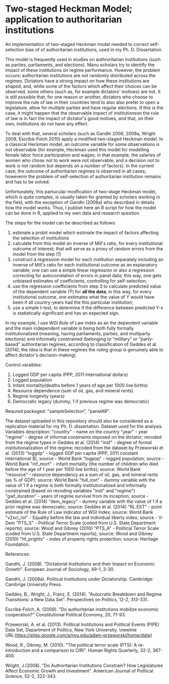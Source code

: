 # Two-staged Heckman Model; application to authoritarian institutions
An implementation of two-staged Heckman model needed to correct self-selection bias of of authoritarian institutions, used in my Ph. D. Dissertation.

This model is frequently used in studies on authroritarian institutions (such as parties, parliaments, and elections). Manu scholars try to identify the impact of these institutions on regime performance. However, the problem occurs: authoritarian institutions are not randomly distributed across the regimes. Dictators have a strong impact on how these institutions are shaped, and, while some of the factors which affect their choices can be observed, some others (such as, for example dictators' motives) are not. It is still possible that, for one reason or another, dictators who choose to improve the rule of law in their countries tend to also also prefer to open a legislature, allow for multiple parties and have regular elections. If this is the case, it might happen that the observable impact of institutionson the rule of law is in fact the impact of dictator's good motives, and that, on their own, institutions do not have any effect.

To deal with that, several scholars (such as Gandhi 2008, 2008a, Wright 2008, Escribà-Folch 2010) apply a modified two-staged Heckman model. In a classical Heckman model, an outcome variable for some observations is not observable (for example, Heckman used this model for modelling female labor force participation and wages; in that example, the salaries of women who chose not to work were not observable, and a decision not to work is not random but depends on a number of factors). In the current case, the outcome of authoritarian regimes is observed in all cases; howeverm the problem of self-selection of authoritarian institution remains and has to be solved.

Unfortunately, this partucular modfication of two-stage Heckman model, which is quite complex, is usually taken for granted by scholars working in the field, with the exception of Gandhi (2008a) who described in details how the model works. Thus, I publish here an R script for how the model can be done in R, applied to my own data and research question.

The steps for the model can be described as follows:

1) estimate a probit model which estimate the impact of factors  affecting the selection of institutions
2) calculate from this model an inverse of Mill's ratio, for every institutional outcome of interest; that will serve as a proxy of random errors from the model from the step (1)
3) construct a regression model for each institution separately including an
    inverse of Mill's ratio for each institutional outcome as an explanatory variable; one can use a
    simple linear regression or also a regression correcting for
    autocorrelation of errors in panel data; this way, one gets unbiased estimates of
    coefficients, controlling for self-selection;
4) use the regression coefficients from step
    3 to calculate predicted value of the dependent variable (Ŷ) for
    **all the data**; in this way, for every institutional outcome, one estimates what the value of Y would
    have been if all country-years had the this particular institution;
5) use a simple t-test, to determine if the difference between predicted Y-s is statistically significant and
    has an expected sign.

In my example, I use WGI Rule of Law index as an the dependent variable and the main independent variable is being both fully formally institutionalized (meaning, having parliaments, parties, and multiparty elections) and informally constrained (belonging to "military" or "party-based" authoritarian regimes, according to classification of Geddes et al. (2014); the idea is that in these regimes the ruling group is genuinely able to affect dictator's decision-making).

Control varaibles:
1) Logged GDP per capita (PPP, 2011 international dollars)
2) Logged population
3) Infant mortality(deaths before 1 years of age per 1000 live births)
4) Resource dependence (sum of oil, gas, and mineral rents)
5) Regime longevity (years)
6) Democratic legacy (dummy; 1 if previous regime was democratic)

Requred packaged: "sampleSelection", "panelAR". 

The dataset uploaded in this repository should also be considered as a replication material for my Ph. D. dissertation. Dataset used for the analysis.
Variables description:
"country" - name on the country
"year" - year
"regime" - degree of informal constraints imposed on the dictator; recoded from the regime types in Geddes et al. (2014)
"inst" - degree of formal institutionalization of the regime; recoded from the dataset by Przeworski et al. (2013)
"loggdp" - logged  GDP per capita (PPP, 2011 constant international $), source - World Bank
"logpop" - logged population; source - World Bank
"inf_mort" - infant mortality (the number of children who died before the age of 1 year per 1000 live births); source: World Bank
"resource" - resource dependency as a sum of oil, gas, and mineral rents (as % of GDP); source: World Bank 
"full_inst" - dummy variable with the value of 1 if a regime is both formally institutionalized and informally constrained (based on recoding variables "inst" and "regime")
"gwf_duration" - years of regime survival from its inception; source - Geddes et al. (2014)
"dem_legacy" - dummy variable with the value of 1 if a prior regime was democratic; source: Geddes et al. (2014)
"RL.EST" - point estimate of the Rule of Law indicator of WGI Index; source: World Bank
"v2xcl_rol" - Equality before the law and individual liberty index; source - V-Dem
"PTS_S" - Political Terror Scale (coded from U.S. State Department reports); source: Wood and Gibney (2010)
"PTS_A" - Political Terror Scale (coded from U.S. State Department reports); source: Wood and Gibney (2010)
"hf_prights" - index of property rights protection; source: Heritage Foundation.




References:

Gandhi, J. (2008). "Dictatorial Institutions and their Impact on Economic Growth". European Journal of Sociology,
49-1, 3-30.

Gandhi, J. (2008a). Political Institutions under Dictatorship. Cambridge: Cambrige University Press.

Geddes, B., Wright, J., Franz, E. (2014). "Autocratic Breakdown and Regime Transitions: a New Data Set".
Perspectives on Politics, 12-2, 313-331.

Escribà-Folch, A. (2009). "Do authoritarian institutions mobilize economic
cooperation?" Constitutional Political Economy, 20, 71-93.

Przeworski, A. et al. (2013). Political Institutions and Political Events (PIPE) Data Set, Department of Politics, New
York University. \newline URL:https://sites.google.com/a/nyu.edu/adam-przeworski/home/data}

Wood, R., Gibney, M. (2010). "The political terror scale (PTS): A re-introduction and a comparison to CIRI". Human Rights Quarterly, 32-2, 367-400.

Wright, J.(2008). "Do Authoritarian Institutions Constrain? How Legislatures Affect Economic Growth and Investment".
American Journal of Political Science, 52-2, 322-343.
